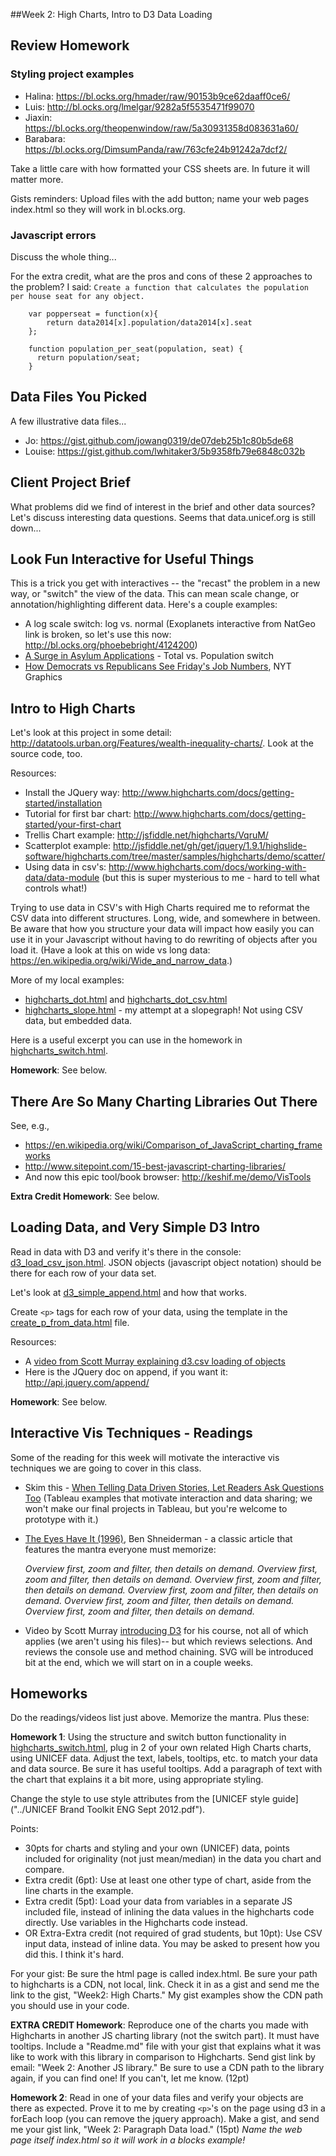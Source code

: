##Week 2: High Charts, Intro to D3 Data Loading

## Review Homework

### Styling project examples

* Halina: https://bl.ocks.org/hmader/raw/90153b9ce62daaff0ce6/
* Luis: http://bl.ocks.org/lmelgar/9282a5f5535471f99070
* Jiaxin: https://bl.ocks.org/theopenwindow/raw/5a30931358d083631a60/
* Barabara: https://bl.ocks.org/DimsumPanda/raw/763cfe24b91242a7dcf2/

Take a little care with how formatted your CSS sheets are. In future it will matter more.

Gists reminders: Upload files with the add button; name your web pages index.html so they will work in bl.ocks.org.


### Javascript errors

Discuss the whole thing...

For the extra credit, what are the pros and cons of these 2 approaches to the problem? I said: `Create a function that calculates the population per house seat for any object.`

````
    var popperseat = function(x){
        return data2014[x].population/data2014[x].seat
    };
````

````
    function population_per_seat(population, seat) {
      return population/seat;
    }
````

## Data Files You Picked

A few illustrative data files...

* Jo: https://gist.github.com/jowang0319/de07deb25b1c80b5de68
* Louise: https://gist.github.com/lwhitaker3/5b9358fb79e6848c032b


## Client Project Brief

What problems did we find of interest in the brief and other data sources?  Let's discuss interesting data questions.  Seems that data.unicef.org is still down...


## Look Fun Interactive for Useful Things

This is a trick you get with interactives -- the "recast" the problem in a new way, or "switch" the view of the data.  This can mean scale change, or annotation/highlighting different data.  Here's a couple examples:

* A log scale switch: log vs. normal (Exoplanets interactive from NatGeo link is broken, so let's use this now: http://bl.ocks.org/phoebebright/4124200)
* [A Surge in Asylum Applications](http://www.nytimes.com/interactive/2015/08/28/world/europe/countries-under-strain-from-european-migration-crisis.html?smid=tw-nytimes&_r=0) - Total vs. Population switch
* [How Democrats vs Republicans See Friday's Job Numbers](http://www.nytimes.com/interactive/2012/10/05/business/economy/one-report-diverging-perspectives.html?_r=2&), NYT Graphics


## Intro to High Charts

Let's look at this project in some detail: http://datatools.urban.org/Features/wealth-inequality-charts/. Look at the source code, too.

Resources:

* Install the JQuery way: http://www.highcharts.com/docs/getting-started/installation
* Tutorial for first bar chart: http://www.highcharts.com/docs/getting-started/your-first-chart
* Trellis Chart example: http://jsfiddle.net/highcharts/VqruM/
* Scatterplot example: http://jsfiddle.net/gh/get/jquery/1.9.1/highslide-software/highcharts.com/tree/master/samples/highcharts/demo/scatter/
* Using data in csv's: http://www.highcharts.com/docs/working-with-data/data-module (but this is super mysterious to me - hard to tell what controls what!)

Trying to use data in CSV's with High Charts required me to reformat the CSV data into different structures.  Long, wide, and somewhere in between. Be aware that how you structure your data will impact how easily you can use it in your Javascript without having to do rewriting of objects after you load it.  (Have a look at this on wide vs long data: https://en.wikipedia.org/wiki/Wide_and_narrow_data.)

More of my local examples:
* [highcharts_dot.html](highcharts_dot.html) and [highcharts_dot_csv.html](highcharts_dot_csv.html)
* [highcharts_slope.html](highcharts_slope.html) - my attempt at a slopegraph! Not using CSV data, but embedded data.

Here is a useful excerpt you can use in the homework in [highcharts_switch.html](highcharts_switch.html).

**Homework**: See below.


## There Are So Many Charting Libraries Out There

See, e.g.,

* https://en.wikipedia.org/wiki/Comparison_of_JavaScript_charting_frameworks
* http://www.sitepoint.com/15-best-javascript-charting-libraries/
* And now this epic tool/book browser: http://keshif.me/demo/VisTools

**Extra Credit Homework**: See below.


## Loading Data, and Very Simple D3 Intro

Read in data with D3 and verify it's there in the console: [d3_load_csv_json.html](d3_load_csv_json.html).  JSON objects (javascript object notation) should be there for each row of your data set.

Let's look at [d3_simple_append.html](d3_simple_append.html) and how that works.

Create `<p>` tags for each row of your data, using the template in the [create_p_from_data.html](create_p_from_data.html) file.

Resources:

* A [video from Scott Murray explaining d3.csv loading of objects](https://www.youtube.com/watch?v=KqEm-3tofBA&list=PL0tDk-f4v1uhQn6iA8M-eGRzIX5Lqsm9F&index=6)
* Here is the JQuery doc on append, if you want it: http://api.jquery.com/append/

**Homework**: See below.


## Interactive Vis Techniques - Readings

Some of the reading for this week will motivate the interactive vis techniques we are going to cover in this class.

* Skim this - [When Telling Data Driven Stories, Let Readers Ask Questions Too](http://mediashift.org/2015/08/when-telling-data-driven-stories-let-readers-ask-questions-too/) (Tableau examples that motivate interaction and data sharing; we won't make our final projects in Tableau, but you're welcome to prototype with it.)
* [The Eyes Have It (1996)](shneidermanEyesHaveIt.pdf), Ben Shneiderman - a classic article that features the mantra everyone must memorize:

    *Overview first, zoom and filter, then details on demand.
    Overview first, zoom and filter, then details on demand.
    Overview first, zoom and filter, then details on demand.
    Overview first, zoom and filter, then details on demand.
    Overview first, zoom and filter, then details on demand.
    Overview first, zoom and filter, then details on demand.*

* Video by Scott Murray [introducing D3](https://www.youtube.com/watch?v=DRIlogs5vzw&list=PL0tDk-f4v1uhQn6iA8M-eGRzIX5Lqsm9F&index=5) for his course, not all of which applies (we aren't using his files)-- but which reviews selections. And reviews the console use and method chaining.  SVG will be introduced  bit at the end, which we will start on in a couple weeks.

## Homeworks

Do the readings/videos list just above.  Memorize the mantra. Plus these:

**Homework 1**: Using the structure and switch button functionality in [highcharts_switch.html](highcharts_switch.html), plug in 2 of your own related High Charts charts, using UNICEF data. Adjust the text, labels, tooltips, etc. to match your data and data source.  Be sure it has useful tooltips.  Add a paragraph of text with the chart that explains it a bit more, using appropriate styling.

Change the style to use style attributes from the [UNICEF style guide]("../UNICEF Brand Toolkit ENG Sept 2012.pdf").

Points:

* 30pts for charts and styling and your own (UNICEF) data, points included for originality (not just mean/median) in the data you chart and compare.
* Extra credit (6pt): Use at least one other type of chart, aside from the line charts in the example.
* Extra credit (5pt): Load your data from variables in a separate JS included file, instead of inlining the data values in the highcharts code directly. Use variables in the Highcharts code instead.
* OR Extra-Extra credit (not required of grad students, but 10pt): Use CSV input data, instead of inline data. You may be asked to present how you did this.  I think it's hard.

For your gist: Be sure the html page is called index.html.  Be sure your path to highcharts is a CDN, not local, link.  Check it in as a gist and send me the link to the gist, "Week2: High Charts."  My gist examples show the CDN path you should use in your code.

**EXTRA CREDIT Homework**: Reproduce one of the charts you made with Highcharts in another JS charting library (not the switch part). It must have tooltips. Include a "Readme.md" file with your gist that explains what it was like to work with this library in comparison to Highcharts.  Send gist link by email: "Week 2: Another JS library."  Be sure to use a CDN path to the library again, if you can find one! If you can't, let me know. (12pt)

**Homework 2**: Read in one of your data files and verify your objects are there as expected. Prove it to me by creating `<p>`'s on the page using d3 in a forEach loop (you can remove the jquery approach). Make a gist, and send me your gist link, "Week 2: Paragraph Data load." (15pt)  *Name the web page itself index.html so it will work in a blocks example!*


